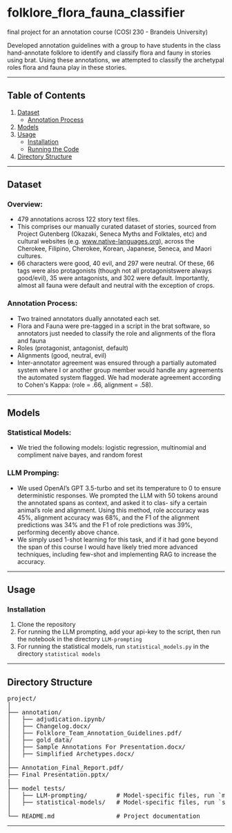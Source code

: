 # folklore_flora_fauna_classifier
final project for an annotation course (COSI 230 - Brandeis University)

Developed annotation guidelines with a group to have students in the class hand-annotate folklore to identify and classify flora and fauny in stories using brat. Using these annotations, we attempted to classify the archetypal roles flora and fauna play in these stories.

---

## **Table of Contents**
1. [Dataset](#dataset)  
   - [Annotation Process](#annotation-process)  
2. [Models](#models)  
3. [Usage](#usage)  
   - [Installation](#installation)  
   - [Running the Code](#running-the-code)  
4. [Directory Structure](#directory-structure)  

---

## **Dataset**

### **Overview**:
- 479 annotations across 122 story text files.
- This comprises our manually curated dataset of stories, sourced from Project Gutenberg (Okazaki, Seneca Myths and Folktales, etc) and cultural websites (e.g. www.native-languages.org), across the Cherokee, Filipino, Cherokee, Korean, Japanese, Seneca, and Maori cultures.
- 66 characters were good, 40 evil, and 297 were neutral. Of these, 66 tags were also protagonists (though not all protagonistswere always good/evil), 35 were antagonists, and 302 were default. Importantly, almost all fauna were default and neutral with the exception of crops.

### **Annotation Process**:
- Two trained annotators dually annotated each set.
- Flora and Fauna were pre-tagged in a script in the brat software, so annotators just needed to classify the role and alignments of the flora and fauna
- Roles (protagonist, antagonist, default)
- Alignments (good, neutral, evil)
- Inter-annotator agreement was ensured through a partially automated system where I or another group member would handle any agreements the automated system flagged. We had moderate agreement according to Cohen's Kappa:  (role = .66, alignment = .58).

---

## **Models**

### **Statistical Models**:
- We tried the following models: logistic regression, multinomial and compliment naive bayes, and random forest

### **LLM Promping**:
- We used OpenAI’s GPT 3.5-turbo and set its temperature to 0 to ensure deterministic responses. We prompted the LLM with 50 tokens around the annotated spans as context, and asked it to clas- sify a certain animal’s role and alignment. Using this method, role acccuracy was 45%, alignment accuracy was 68%, and the F1 of the alignment predictions was 34% and the F1 of role predictions was 39%, performing decently above chance.
- We simply used 1-shot learning for this task, and if it had gone beyond the span of this course I would have likely tried more advanced techniques, including few-shot and implementing RAG to increase the accuracy. 

---

## **Usage**

### **Installation**
1. Clone the repository
2. For running the LLM prompting, add your api-key to the script, then run the notebook in the directory `LLM-prompting`
3. For running the statistical models, run `statistical_models.py` in the directory  `statistical models`

---

## **Directory Structure**

<pre>
project/
│
├── annotation/
│   ├── adjudication.ipynb/                                 # Script to flag disagreements and get statistics
│   ├── Changelog.docx/                                     # Log of annotation guideline updates
│   ├── Folklore_Team_Annotation_Guidelines.pdf/            # Guidelines
│   ├── gold_data/                                          # Includes brat annotation configuration and gold annotations
│   ├── Sample Annotations For Presentation.docx/           # Exampe annotations
│   ├── Simplified Archetypes.docx/                         # Explanation of each archetype
│
├── Annotation_Final_Report.pdf/                            # Conference style report on project
├── Final Presentation.pptx/                                # Final class presentation
|   
├── model tests/
│   ├── LLM-prompting/        # Model-specific files, run `model_v1.ipynb` or `stats.py` for use
│   ├── statistical-models/   # Model-specific files, run `statistical_models.py` for use
│
└── README.md                 # Project documentation
</pre>








---
